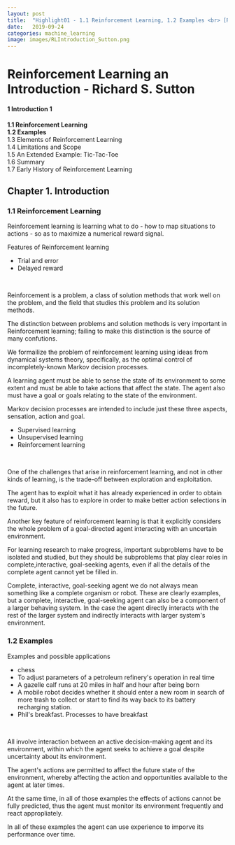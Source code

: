 ```yaml
---
layout: post
title:  "Highlight01 - 1.1 Reinforcement Learning, 1.2 Examples <br> [RL an Introduction - S. Sutton]"
date:   2019-09-24
categories: machine_learning
image: images/RLIntroduction_Sutton.png
---
```

# Reinforcement Learning an Introduction - Richard S. Sutton

#### 1 Introduction 1
<b>1.1 Reinforcement Learning<br>
1.2 Examples<br></b>
1.3 Elements of Reinforcement Learning<br>
1.4 Limitations and Scope<br>
1.5 An Extended Example: Tic-Tac-Toe<br>
1.6 Summary<br>
1.7 Early History of Reinforcement Learning<br>

## Chapter 1. Introduction

### 1.1 Reinforcement Learning
Reinforcement learning is learning what to do - how to map situations to actions - so as to maximize a numerical reward signal.
<br>

Features of Reinforcement learning
- Trial and error
- Delayed reward
<br>

Reinforcement is a problem, a class of solution methods that work well on the problem, and the field that studies this problem and its solution methods.
<br>

The distinction between problems and solution methods is very important in Reinforcement learning; failing to make this distinction is the source of many confutions.
<br>

We formailize the problem of reinforcement learning using ideas from dynamical systems theory, specifically, as the optimal control of incompletely-known Markov decision processes.
<br>

A learning agent must be able to sense the state of its environment to some extent and must be able to take actions that affect the state. The agent also must have a goal or goals relating to the state of the environment.
<br>

Markov decision processes are intended to include just these three aspects, sensation, action and goal.
<br>

- Supervised learning
- Unsupervised learning
- Reinforcement learning
<br>

One of the challenges that arise in reinforcement learning, and not in other kinds of learning, is the trade-off between exploration and exploitation.
<br>

The agent has to exploit what it has already experienced in order to obtain reward, but it also has to explore in order to make better action selections in the future.
<br>

Another key feature of reinforcement learning is that it explicitly considers the whole problem of a goal-directed agent interacting with an uncertain environment.
<br>

For learning research to make progress, important subproblems have to be isolated and studied, but they should be subproblems that play clear roles in complete,interactive, goal-seeking agents, even if all the details of the complete agent cannot yet be filled in.
<br>

Complete, interactive, goal-seeking agent we do not always mean something like a complete organism or robot. These are clearly examples, but a complete, interactive, goal-seeking agent can also be a component of a larger behaving system. In the case the agent directly interacts with the rest of the larger system and indirectly interacts with larger system's environment.
<br>

### 1.2 Examples
Examples and possible applications
<br>

- chess
- To adjust parameters of a petroleum refinery's operation in real time
- A gazelle calf runs at 20 miles in half and hour after being born
- A mobile robot decides whether it should enter a new room in search of more trash to collect or start to find its way back to its battery recharging station.
- Phil's breakfast. Processes to have breakfast
<br>

All involve interaction between an active decision-making agent and its environment, within which the agent seeks to achieve a goal despite uncertainty about its environment.
<br>

The agent's actions are permitted to affect the future state of the environment, whereby affecting the action and opportunities available to the agent at later times.
<br>

At the same time, in all of those examples the effects of actions cannot be fully predicted, thus the agent must monitor its environment frequently and react appropliately.
<br>

In all of these examples the agent can use experience to imporve its performance over time.
